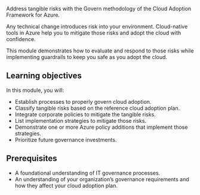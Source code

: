 Address tangible risks with the Govern methodology of the Cloud Adoption Framework for Azure. 

Any technical change introduces risk into your environment. Cloud-native tools in Azure help you to mitigate those risks and adopt the cloud with confidence.

This module demonstrates how to evaluate and respond to those risks while implementing guardrails to keep you safe as you adopt the cloud.

## Learning objectives

 In this module, you will:

- Establish processes to properly govern cloud adoption.
- Classify tangible risks based on the reference cloud adoption plan.
- Integrate corporate policies to mitigate the tangible risks.
- List implementation strategies to mitigate those risks.
- Demonstrate one or more Azure policy additions that implement those strategies.
- Prioritize future governance investments.

## Prerequisites

- A foundational understanding of IT governance processes.
- An understanding of your organization’s governance requirements and how they affect your cloud adoption plan.
